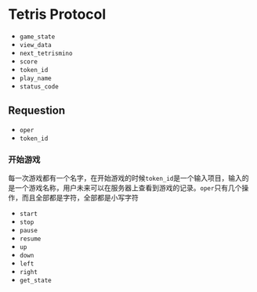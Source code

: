 # Tetris Protocol

- `game_state`
- `view_data`
- `next_tetrismino`
- `score`
- `token_id`
- `play_name`
- `status_code`

## Requestion

- `oper`
- `token_id`


### 开始游戏

每一次游戏都有一个名字，在开始游戏的时候`token_id`是一个输入项目，输入的是一个游戏名称，用户未来可以在服务器上查看到游戏的记录。`oper`只有几个操作，而且全部都是字符，全部都是小写字符

- `start`
- `stop`
- `pause`
- `resume`
- `up`
- `down`
- `left`
- `right`
- `get_state`